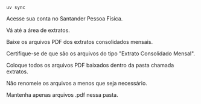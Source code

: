 
```shell
uv sync
```

Acesse sua conta no Santander Pessoa Física.

Vá até a área de extratos.

Baixe os arquivos PDF dos extratos consolidados mensais.

Certifique-se de que são os arquivos do tipo "Extrato Consolidado Mensal".

Coloque todos os arquivos PDF baixados dentro da pasta chamada extratos.

Não renomeie os arquivos a menos que seja necessário.

Mantenha apenas arquivos .pdf nessa pasta.